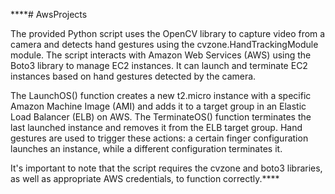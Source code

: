 ****# AwsProjects

The provided Python script uses the OpenCV library to capture video from a camera and detects hand gestures using the cvzone.HandTrackingModule module. The script interacts with Amazon Web Services (AWS) using the Boto3 library to manage EC2 instances. It can launch and terminate EC2 instances based on hand gestures detected by the camera.

The LaunchOS() function creates a new t2.micro instance with a specific Amazon Machine Image (AMI) and adds it to a target group in an Elastic Load Balancer (ELB) on AWS. The TerminateOS() function terminates the last launched instance and removes it from the ELB target group. Hand gestures are used to trigger these actions: a certain finger configuration launches an instance, while a different configuration terminates it.

It's important to note that the script requires the cvzone and boto3 libraries, as well as appropriate AWS credentials, to function correctly.****

